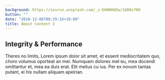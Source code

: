 ```yaml
---
background: https://source.unsplash.com/_v-EHHKKW3w/1600x700
button: ""
date: "2018-12-06T09:29:16+10:00"
title: About Content 2
---
```


## Integrity & Performance

Theres no limits, Lorem ipsum dolor sit amet, et essent mediocritatem quo, choro volumus oporteat an mei. Numquam dolores mel eu, mea docendi omittantur et, mea ea duis erat. Elit melius cu ius. Per ex novum tantas putant, ei his nullam aliquam apeirian.

